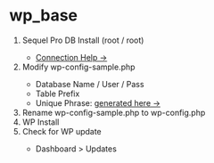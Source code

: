 # wp_base

<ol>
	<li>Sequel Pro DB Install (root / root)</li>
		<ul>
			<li>
				<a href="https://sequelpro.com/docs/get-started/get-connected/mamp" target="_blank">Connection Help &rarr;</a>
			</li>
		</ul>
	<li>Modify wp-config-sample.php</li>
		<ul>
			<li>Database Name / User / Pass</li>
			<li>Table Prefix</li>
			<li>Unique Phrase: <a href="https://api.wordpress.org/secret-key/1.1/salt/" target="_blank">generated here &rarr;</a></li>
		</ul>
	<li>Rename wp-config-sample.php to wp-config.php</li>
	<li>WP Install</li>
	<li>Check for WP update</li>
		<ul>
			<li>Dashboard > Updates</li>
		</ul>
</ol>